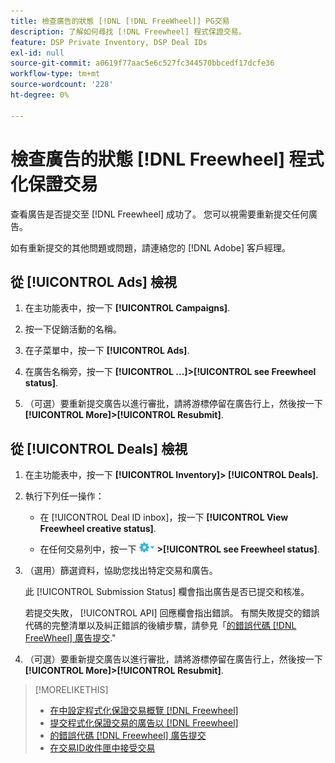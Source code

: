 ```yaml
---
title: 檢查廣告的狀態 [!DNL [!DNL FreeWheel]] PG交易
description: 了解如何尋找 [!DNL Freewheel] 程式保證交易。
feature: DSP Private Inventory, DSP Deal IDs
exl-id: null
source-git-commit: a0619f77aac5e6c527fc344570bbcedf17dcfe36
workflow-type: tm+mt
source-wordcount: '228'
ht-degree: 0%

---
```


# 檢查廣告的狀態 [!DNL Freewheel] 程式化保證交易

查看廣告是否提交至 [!DNL Freewheel] 成功了。 您可以視需要重新提交任何廣告。

如有重新提交的其他問題或問題，請連絡您的 [!DNL Adobe] 客戶經理。

## 從 [!UICONTROL Ads] 檢視

1. 在主功能表中，按一下 **[!UICONTROL Campaigns]**.

1. 按一下促銷活動的名稱。

1. 在子菜單中，按一下 **[!UICONTROL Ads]**.

1. 在廣告名稱旁，按一下  **[!UICONTROL ...]>[!UICONTROL see Freewheel status]**.

1. （可選）要重新提交廣告以進行審批，請將游標停留在廣告行上，然後按一下 **[!UICONTROL More]>[!UICONTROL Resubmit]**.

## 從 [!UICONTROL Deals] 檢視

1. 在主功能表中，按一下 **[!UICONTROL Inventory]> [!UICONTROL Deals].**

1. 執行下列任一操作：

   * 在 [!UICONTROL Deal ID inbox]，按一下 **[!UICONTROL View Freewheel creative status]**.

   * 在任何交易列中，按一下 ![選項功能表](/help/dsp/assets/options-menu.png) **>[!UICONTROL see Freewheel status]**.

1. （選用）篩選資料，協助您找出特定交易和廣告。

   此 [!UICONTROL Submission Status] 欄會指出廣告是否已提交和核准。

   若提交失敗， [!UICONTROL API] 回應欄會指出錯誤。 有關失敗提交的錯誤代碼的完整清單以及糾正錯誤的後續步驟，請參見「[的錯誤代碼 [!DNL FreeWheel] 廣告提交](freewheel-error-codes.md).&quot;

1. （可選）要重新提交廣告以進行審批，請將游標停留在廣告行上，然後按一下 **[!UICONTROL More]>[!UICONTROL Resubmit]**.

>[!MORELIKETHIS]
>
>* [在中設定程式化保證交易概覽 [!DNL Freewheel]](freewheel-overview.md)
>* [提交程式化保證交易的廣告以 [!DNL Freewheel]](freewheel-submit.md)
>* [的錯誤代碼 [!DNL Freewheel] 廣告提交](freewheel-error-codes.md)
>* [在交易ID收件匣中接受交易](deal-id-inbox-accept.md)

